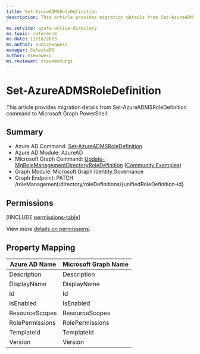 ```yaml
---
title: Set-AzureADMSRoleDefinition
description: This article provides migration details from Set-AzureADMSRoleDefinition command to Microsoft Graph PowerShell.

ms.service: azure-active-directory
ms.topic: reference
ms.date: 11/18/2023
ms.author: eunicewaweru
manager: CelesteDG
author: msewaweru
ms.reviewer: stevemutungi
---
```


# Set-AzureADMSRoleDefinition

This article provides migration details from Set-AzureADMSRoleDefinition command to Microsoft Graph PowerShell.

## Summary

+ Azure AD Command: [Set-AzureADMSRoleDefinition](/powershell/module/azuread/set-azureadmsroledefinition)
+ Azure AD Module: AzureAD
+ Microsoft Graph Command: [Update-MgRoleManagementDirectoryRoleDefinition](/powershell/module/microsoft.graph.identity.governance/update-mgrolemanagementdirectoryroledefinition) ([Community Examples](https://github.com/orgs/msgraph/discussions?discussions_q=Update-MgRoleManagementDirectoryRoleDefinition))
+ Graph Module: Microsoft.Graph.Identity.Governance
+ Graph Endpoint:  PATCH /roleManagement/directory/roleDefinitions/{unifiedRoleDefinition-id}

## Permissions

[!INCLUDE [permissions-table](~/graphref/api-reference/v1.0/includes/permissions/unifiedroledefinition-update-permissions.md)]

View more [details on permissions](/graph/api/unifiedroledefinition-update#permissions).

## Property Mapping

|Azure AD Name|Microsoft Graph Name|
|---|---|
|Description|Description|
|DisplayName|DisplayName|
|Id|Id|
|IsEnabled|IsEnabled|
|ResourceScopes|ResourceScopes|
|RolePermissions|RolePermissions|
|TemplateId|TemplateId|
|Version|Version|